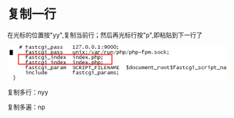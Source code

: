 # 复制一行

在光标的位置按"yy",复制当前行；然后再光标行按"p",即粘贴到下一行了

![image-20220815105455630](https://raw.githubusercontent.com/Peanut-tdd/Picture/main/image-20220815105455630.png)

复制多行：nyy

复制多遍：np

